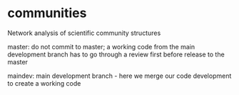communities
===========

Network analysis of scientific community structures

master: do not commit to master; a working code from the main 
development branch has to go through a review first
before release to the master

maindev: main development branch - here we merge our code 
development to create a working code
